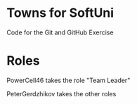 # Towns for SoftUni
Code for the Git and GitHub Exercise

# Roles

PowerCell46 takes the role "Team Leader"

PeterGerdzhikov takes the other roles
